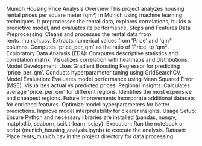 Munich Housing Price Analysis
Overview
This project analyzes housing rental prices per square meter (qm²) in Munich using machine learning techniques. It preprocesses the rental data, explores correlations, builds a predictive model, and evaluates its performance.
Steps and Features
Data Preprocessing:
Cleans and processes the rental data from rents_munich.csv.
Extracts numerical values from 'Price' and 'qm²' columns.
Computes 'price_per_qm' as the ratio of 'Price' to 'qm²'.
Exploratory Data Analysis (EDA):
Computes descriptive statistics and correlation matrix.
Visualizes correlation with heatmaps and distributions.
Model Development:
Uses Gradient Boosting Regressor for predicting 'price_per_qm'.
Conducts hyperparameter tuning using GridSearchCV.
Model Evaluation:
Evaluates model performance using Mean Squared Error (MSE).
Visualizes actual vs predicted prices.
Regional Insights:
Calculates average 'price_per_qm' for different regions.
Identifies the most expensive and cheapest regions.
Future Improvements
Incorporate additional datasets for enriched features.
Optimize model hyperparameters for better predictions.
Improve model interpretability for clearer insights.
Usage
Setup:
Ensure Python and necessary libraries are installed (pandas, numpy, matplotlib, seaborn, scikit-learn, scipy).
Execution:
Run the notebook or script (munich_housing_analysis.ipynb) to execute the analysis.
Dataset:
Place rents_munich.csv in the project directory for data processing.
